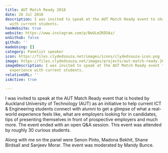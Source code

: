 ```yaml
---
title: AUT Match Ready 2018
date: 26 Jul 2018
description: I was invited to speak at the AUT Match Ready event to share my experience
  with current students.
hasWebsite: true
website: https://www.instagram.com/p/BwULmZKD5Az/
onGithub: false
github: ''
madeUsing: []
category: Panelist speaker
icon: https://files.clydedsouza.net/images/icons/clydedsouza-icon.png
image: https://files.clydedsouza.net/images/projects/aut-match-ready-2018.jpg
imageDescription: I was invited to speak at the AUT Match Ready event to share my
  experience with current students.
relativeURL: ''
isActive: true

---
```

I was invited to speak at the AUT Match Ready event that is hosted by Auckland University of Technology (AUT) as an initiative to help current ICT & Engineering students connect with alumni to get a glimpse of what a real-world experience feels like, what are employers looking for in candidates, tips of presenting themselves in front of prospective employers and much more. The event ended with an open Q&A session. This event was attended by roughly 30 curious students. 

Along with me on the panel were Senon Pinto, Madona Bekhit, Shane Birdsall and Sanjeev Morar. The event was moderated by Mandy Bunce.